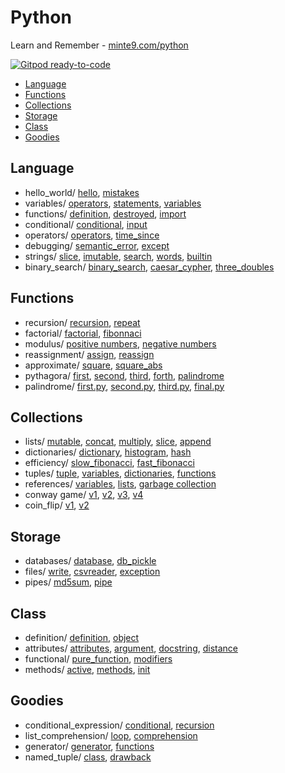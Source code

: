 # Python 

Learn and Remember - [minte9.com/python](https://www.minte9.com/python)

[![Gitpod ready-to-code](https://img.shields.io/badge/Gitpod-ready--to--code-blue?logo=gitpod)](https://gitpod.io/#https://github.com/minte9/python-pages)

- [Language](#language) 
- [Functions](#functions) 
- [Collections](#collections) 
- [Storage](#storage) 
- [Class](#class) 
- [Goodies](#goodies) 

## Language
  * hello_world/ [hello](/main/language/hello_world/hello.py), [mistakes](/main/language/hello_world/mistakes.py)
  * variables/ [operators](/main/language/variables/operators.py), [statements](/main/language/variables/statements.py), [variables](/main/language/variables/variables.py)
  * functions/ [definition](/main/language/functions/definition.py), [destroyed](/main/language/functions/destroyed.py), [import](/main/language/functions/import.py)
  * conditional/ [conditional](/main/language/conditional/conditional.py), [input](/main/language/conditional/input.py)
  * operators/ [operators](/main/language/operators/operators.py), [time_since](/main/language/operators/time_since.py)
  * debugging/ [semantic_error](/main/language/debugging/semantic_error.py), [except](/main/language/debugging/except.py)
  * strings/ [slice](/main/language/strings/slice.py), [imutable](/main/language/strings/imutable.py), [search](/main/language/strings/search.py), [words](/main/language/strings/words.py), [builtin](/main/language/strings/builtin.py)
  * binary_search/ [binary_search](/main/language/binary_search/binary_search.py), [caesar_cypher](/main/language/binary_search/caesar_cypher.py),  [three_doubles](/main/language/binary_search/three_doubles.py)

## Functions
  * recursion/ [recursion](/main/functions/recursion/recursion.py), [repeat](/main/functions/recursion/repeat.py)
  * factorial/ [factorial](/main/functions/factorial/factorial.py), [fibonnaci](/main/functions/factorial/fibonnaci.py)
  * modulus/ [positive numbers](/main/functions/modulus/positive.py), [negative numbers](/main/functions/modulus/negative.py)
  * reassignment/ [assign](/main/functions/reassignment/assign.py), [reassign](/main/functions/reassignment/reassign.py)
  * approximate/ [square](/main/functions/approximate/square.py), [square_abs](/main/functions/approximate/square_abs.py)
  * pythagora/ [first](/main/functions/pythagora/first.py), [second](/main/functions/pythagora/second.py),  [third](/main/functions/pythagora/third.py), [forth](/main/functions/pythagora/forth.py), [palindrome](/main/functions/development/palindrome.py)
  * palindrome/ [first.py](/main/functions/palindrome/first.py), [second.py](/main/functions/palindrome/second.py), [third.py](/main/functions/palindrome/third.py), [final.py](/main/functions/palindrome/final.py)


## Collections
  * lists/ [mutable](/main/collections/lists/mutable.py), [concat](/main/collections/lists/concat.py), [multiply](/main/collections/lists/multiply.py), [slice](/main/collections/lists/slice.py), [append](/main/collections/lists/append.py)
  * dictionaries/ [dictionary](/main/collections/dictionaries/dictionary.py), [histogram](/main/collections/dictionaries/histogram.py), [hash](/main/collections/dictionaries/hash.py)
  * efficiency/ [slow_fibonacci](/main/collections/efficiency/slow_fibonacci.py), [fast_fibonacci](/main/collections/efficiency/fast_fibonacci.py)
  * tuples/ [tuple](/main/collections/tuples/tuple.py), [variables](/main/collections/tuples/variables.py), [dictionaries](/main/collections/tuples/dictionaries.py), [functions](/main/collections/tuples/functions.py)
  * references/ [variables](/main/collections/references/variables.py), [lists](/main/collections/references/lists.py), [garbage collection](/main/collections/references/garbage.py)
  * conway game/ [v1](/main/collections/conway_game/conway_v1.py), [v2](/main/collections/conway_game/conway_v2.py), [v3](/main/collections/conway_game/conway_v3.py), [v4](/main/collections/conway_game/conway_v4.py)
  * coin_flip/ [v1](/main/collections/coin_flip/coinflip.py), [v2](/main/collections/coin_flip/coinflip_v2.py)

## Storage
  * databases/ [database](/main/storage/databases/database.py), [db_pickle](/main/storage/databases/db_pickle.py)
  * files/ [write](/main/storage/files/write.py), [csvreader](/main/storage/files/csvreader.py), [exception](/main/storage/files/exception.py)
  * pipes/ [md5sum](/main/storage/pipes/md5sum.py), [pipe](/main/storage/pipes/pipe.py)

## Class
  * definition/ [definition](/main/class/definition/definition.py), [object](/main/class/definition/object.py)
  * attributes/ [attributes](/main/class/attributes/attributes.py), [argument](/main/class/attributes/argument.py), [docstring](/main/class/attributes/docstring.py), [distance](/main/class/attributes/distance.py)
  * functional/ [pure_function](/main/class/functional/pure_function.py), [modifiers](/main/class/functional/modifiers.py)
  * methods/ [active](/main/class/methods/active.py), [methods](/main/class/methods/methods.py), [init](/main/class/methods/init.py)

## Goodies
  * conditional_expression/ [conditional](/main/goodies/conditional_expression/conditional.py), [recursion](/main/goodies/conditional_expression/recursion.py)
  * list_comprehension/ [loop](/main/goodies/list_comprehension/loop.py), [comprehension](/main/goodies/list_comprehension/comprehension.py)
  * generator/ [generator](/main/goodies/generator/generator.py), [functions](/main/goodies/generator/functions.py)
  * named_tuple/ [class](/main/goodies/named_tuple/class.py), [drawback](/main/goodies/named_tuple/drawback.py)
